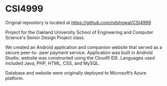 # CSI4999
Original repository is located at https://github.com/ndshowal/CSI4999

Project for the Oakland University School of Engineering and Computer Science's Senior Design Project class.

We created an Android application and companion website that served as a secure peer-to- peer payment service. Application was built in Android Studio; website was constructed using the Cloud9 IDE. Languages used included Java, PHP, HTML, CSS, and MySQL. 

Database and website were originally deployed to Microsoft’s Azure platform.
